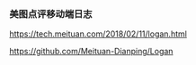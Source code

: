 ### 美图点评移动端日志

https://tech.meituan.com/2018/02/11/logan.html

https://github.com/Meituan-Dianping/Logan

